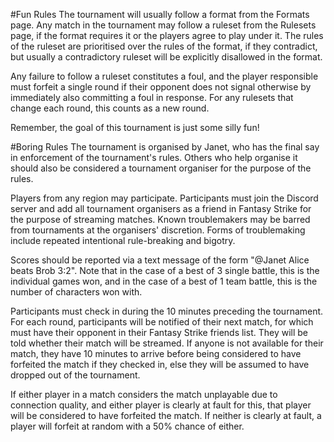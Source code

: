 #Fun Rules
The tournament will usually follow a format from the Formats page. Any match in the tournament may follow a ruleset from the Rulesets page, if the format requires it or the players agree to play under it. The rules of the ruleset are prioritised over the rules of the format, if they contradict, but usually a contradictory ruleset will be explicitly disallowed in the format.

Any failure to follow a ruleset constitutes a foul, and the player responsible must forfeit a single round if their opponent does not signal otherwise by immediately also committing a foul in response. For any rulesets that change each round, this counts as a new round.

Remember, the goal of this tournament is just some silly fun!

#Boring Rules
The tournament is organised by Janet, who has the final say in enforcement of the tournament's rules. Others who help organise it should also be considered a tournament organiser for the purpose of the rules.

Players from any region may participate. Participants must join the Discord server and add all tournament organisers as a friend in Fantasy Strike for the purpose of streaming matches. Known troublemakers may be barred from tournaments at the organisers' discretion. Forms of troublemaking include repeated intentional rule-breaking and bigotry.

Scores should be reported via a text message of the form "@Janet Alice beats Brob 3:2". Note that in the case of a best of 3 single battle, this is the individual games won, and in the case of a best of 1 team battle, this is the number of characters won with.

Participants must check in during the 10 minutes preceding the tournament. For each round, participants will be notified of their next match, for which must have their opponent in their Fantasy Strike friends list. They will be told whether their match will be streamed. If anyone is not available for their match, they have 10 minutes to arrive before being considered to have forfeited the match if they checked in, else they will be assumed to have dropped out of the tournament.

If either player in a match considers the match unplayable due to connection quality, and either player is clearly at fault for this, that player will be considered to have forfeited the match. If neither is clearly at fault, a player will forfeit at random with a 50% chance of either.
